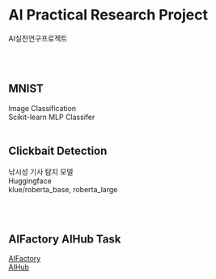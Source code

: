 # AI Practical Research Project
AI실전연구프로젝트

<br></br>

## MNIST
Image Classification
<br>Scikit-learn MLP Classifer
<br></br>

## Clickbait Detection
낚시성 기사 탐지 모델
<br>Huggingface
<br>klue/roberta_base, roberta_large

<br></br>

## AIFactory AIHub Task
[AIFactory](https://aifactory.space/)
<br>[AIHub](https://www.aihub.or.kr/)

<br></br>

